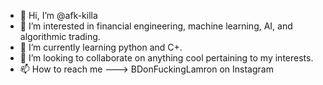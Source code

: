 - 👋 Hi, I’m @afk-killa
- 👀 I’m interested in financial engineering, machine learning, AI, and algorithmic trading.
- 🌱 I’m currently learning python and C+.
- 💞️ I’m looking to collaborate on anything cool pertaining to my interests. 
- 📫 How to reach me ---> BDonFuckingLamron on Instagram

<!---
afk-killa/afk-killa is a ✨ special ✨ repository because its `README.md` (this file) appears on your GitHub profile.
You can click the Preview link to take a look at your changes.
--->
